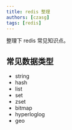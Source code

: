 ```yaml
---
title: redis 整理
authors: [czasg]
tags: [redis]
---
```


整理下 redis 常见知识点。

<!--truncate-->

## 常见数据类型
* string
* hash
* list
* set
* zset
* bitmap
* hyperloglog
* geo


## 

